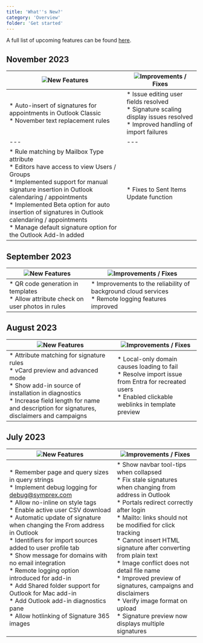 ```yaml
---
title: 'What''s New?'
category: 'Overview'
folder: 'Get started'
---
```


A full list of upcoming features can be found [here](https://support.signature365.com/support/solutions/articles/1000319190-upcoming-features/).

## November 2023

| ![](https://s3.amazonaws.com/cdn.freshdesk.com/data/helpdesk/attachments/production/1135514841/original/a12HDi7nNx43cVRKdkt2nCKdnXkerXSJIw.png?1692963758)New Features | ![](https://s3.amazonaws.com/cdn.freshdesk.com/data/helpdesk/attachments/production/1135514798/original/axZywhkpxd\_5fJdf\_8hsdIaNnUDDxKCsKg.png?1692963692)Improvements / Fixes |
| --- | --- |
| \*   Auto-insert of signatures for appointments in Outlook Classic<br>\*   November text replacement rules | \*   Issue editing user fields resolved<br>\*   Signature scaling display issues resolved<br>\*   Improved handling of import failures || ![](https://s3.amazonaws.com/cdn.freshdesk.com/data/helpdesk/attachments/production/1135514841/original/a12HDi7nNx43cVRKdkt2nCKdnXkerXSJIw.png?1692963758)New Features | ![](https://s3.amazonaws.com/cdn.freshdesk.com/data/helpdesk/attachments/production/1135514798/original/axZywhkpxd\_5fJdf\_8hsdIaNnUDDxKCsKg.png?1692963692)Improvements / Fixes |
| --- | --- |
| \*   Rule matching by Mailbox Type attribute<br>\*   Editors have access to view Users / Groups<br>\*   Implemented support for manual signature insertion in Outlook calendaring / appointments<br>\*   Implemented Beta option for auto insertion of signatures in Outlook calendaring / appointments<br>\*   Manage default signature option for the Outlook Add-In added | \*   Fixes to Sent Items Update function |

## September 2023

| ![](https://s3.amazonaws.com/cdn.freshdesk.com/data/helpdesk/attachments/production/1135514841/original/a12HDi7nNx43cVRKdkt2nCKdnXkerXSJIw.png?1692963758)New Features | ![](https://s3.amazonaws.com/cdn.freshdesk.com/data/helpdesk/attachments/production/1135514798/original/axZywhkpxd\_5fJdf\_8hsdIaNnUDDxKCsKg.png?1692963692)Improvements / Fixes |
| --- | --- |
| \*   QR code generation in templates<br>\*   Allow attribute check on user photos in rules | \*   Improvements to the reliability of background cloud services<br>\*   Remote logging features improved |

## August 2023

| ![](https://s3.amazonaws.com/cdn.freshdesk.com/data/helpdesk/attachments/production/1135514841/original/a12HDi7nNx43cVRKdkt2nCKdnXkerXSJIw.png?1692963758)New Features | ![](https://s3.amazonaws.com/cdn.freshdesk.com/data/helpdesk/attachments/production/1135514798/original/axZywhkpxd\_5fJdf\_8hsdIaNnUDDxKCsKg.png?1692963692)Improvements / Fixes |
| --- | --- |
| \*   Attribute matching for signature rules<br>\*   vCard preview and advanced mode<br>\*   Show add-in source of installation in diagnostics<br>\*   Increase field length for name and description for signatures, disclaimers and campaigns | \*   Local-only domain causes loading to fail<br>\*   Resolve import issue from Entra for recreated users<br>\*   Enabled clickable weblinks in template preview |

## July 2023

| ![](https://s3.amazonaws.com/cdn.freshdesk.com/data/helpdesk/attachments/production/1135514841/original/a12HDi7nNx43cVRKdkt2nCKdnXkerXSJIw.png?1692963758)New Features | ![](https://s3.amazonaws.com/cdn.freshdesk.com/data/helpdesk/attachments/production/1135514798/original/axZywhkpxd\_5fJdf\_8hsdIaNnUDDxKCsKg.png?1692963692)Improvements / Fixes |
| --- | --- |
| \*   Remember page and query sizes in query strings<br>\*   Implement debug logging for debug@symprex.com<br>\*   Allow no-inline on style tags<br>\*   Enable active user CSV download<br>\*   Automatic update of signature when changing the From address in Outlook<br>\*   Identifiers for import sources added to user profile tab<br>\*   Show message for domains with no email integration<br>\*   Remote logging option introduced for add-in<br>\*   Add Shared folder support for Outlook for Mac add-in<br>\*   Add Outlook add-in diagnostics pane<br>\*   Allow hotlinking of Signature 365 images | \*   Show navbar tool-tips when collapsed<br>\*   Fix stale signatures when changing from address in Outlook<br>\*   Portals redirect correctly after login<br>\*   Mailto: links should not be modified for click tracking<br>\*   Cannot insert HTML signature after converting from plain text<br>\*   Image conflict does not detail file name<br>\*   Improved preview of signatures, campaigns and disclaimers<br>\*   Verify image format on upload<br>\*   Signature preview now displays multiple signatures |